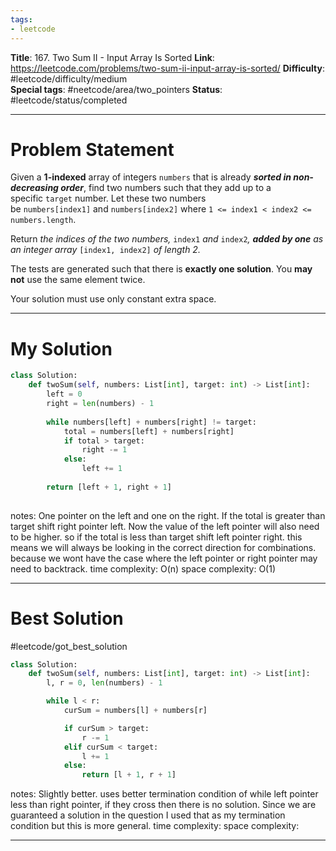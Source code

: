 ```yaml
---
tags:
- leetcode
---
```

**Title**: 167. Two Sum II - Input Array Is Sorted
**Link**: https://leetcode.com/problems/two-sum-ii-input-array-is-sorted/
**Difficulty**: #leetcode/difficulty/medium  
**Special tags**: #neetcode/area/two_pointers 
**Status**: #leetcode/status/completed   

---
# Problem Statement

Given a **1-indexed** array of integers `numbers` that is already **_sorted in non-decreasing order_**, find two numbers such that they add up to a specific `target` number. Let these two numbers be `numbers[index1]` and `numbers[index2]` where `1 <= index1 < index2 <= numbers.length`.

Return _the indices of the two numbers,_ `index1` _and_ `index2`_, **added by one** as an integer array_ `[index1, index2]` _of length 2._

The tests are generated such that there is **exactly one solution**. You **may not** use the same element twice.

Your solution must use only constant extra space.

---
# My Solution

```python
class Solution:
    def twoSum(self, numbers: List[int], target: int) -> List[int]:
        left = 0
        right = len(numbers) - 1
        
        while numbers[left] + numbers[right] != target:
            total = numbers[left] + numbers[right]
            if total > target:
                right -= 1
            else:
                left += 1
        
        return [left + 1, right + 1]
        
```
notes:  One pointer on the left and one on the right. If the total is greater than target shift right pointer left. Now the value of the left pointer will also need to be higher. so if the total is less than target shift left pointer right. this means we will always be looking in the correct direction for combinations. because we wont have the case where the left pointer or right pointer may need to backtrack.
time complexity: O(n)
space complexity: O(1)

---
# Best Solution
#leetcode/got_best_solution 
```python
class Solution:
    def twoSum(self, numbers: List[int], target: int) -> List[int]:
        l, r = 0, len(numbers) - 1

        while l < r:
            curSum = numbers[l] + numbers[r]

            if curSum > target:
                r -= 1
            elif curSum < target:
                l += 1
            else:
                return [l + 1, r + 1]
```
notes: Slightly better. uses better termination condition of while left pointer less than right pointer, if they cross then there is no solution. Since we are guaranteed a solution in the question I used that as my termination condition but this is more general.
time complexity: 
space complexity: 

---

